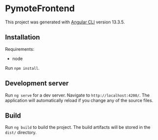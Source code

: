 
# PymoteFrontend

This project was generated with [Angular CLI](https://github.com/angular/angular-cli) version 13.3.5.

## Installation

Requirements:
- node

Run `npm install`.

## Development server

Run `ng serve` for a dev server. Navigate to `http://localhost:4200/`. The application will automatically reload if you change any of the source files.

## Build

Run `ng build` to build the project. The build artifacts will be stored in the `dist/` directory.
